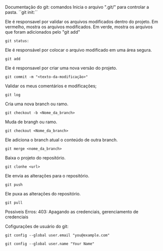 Documentação do git: comandos Inicia o arquivo ".git/" para controlar a pasta. ´´git init:´´

Ele é responsavel por validar os arquivos modificados dentro do projeto. Em vermelho, mostra os arquivos modificados. Em verde, mostra os arquivos que foram adicionados pelo "git add"
````
git status:
````
Ele é responsável por colocar o arquivo modificado em uma área segura.
````
git add
````
Ele é responsavel por criar uma nova versão do projeto.
````
git commit -m "<texto-da-modificação>"
````

 Validar os meus comentários e modificações;
````
git log
````

Cria uma nova branch ou ramo.
````
git checkout -b <Nome_da_branch>
````

Muda de brangh ou ramo.
````
git checkout <Nome_da_branch> 
````

Ele adiciona o branch atual o conteúdo de outra branch.
````
git merge <nome_da_branch>
````

Baixa o projeto do repositório.
````
git clonhe <url>
````

Ele envia as alterações para o repositório.
````
git push
````

Ele puxa as alterações do repositório.
````
git pull
````



Possiveis Erros:
403: Apagando as credenciais, gerenciamento de credenciais



Cofigurações de usuário do git:
````
git config --global user.email "you@example.com"
````
````
git config --global user.name "Your Name"
````
